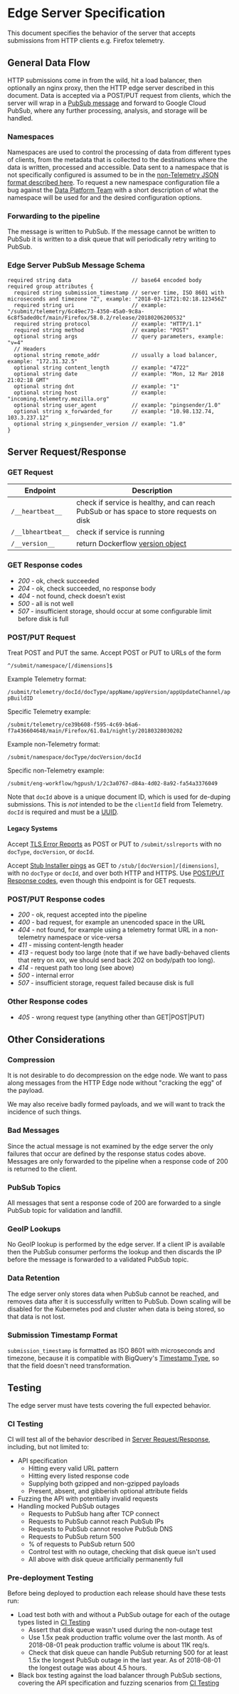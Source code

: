 # Edge Server Specification

This document specifies the behavior of the server that accepts submissions
from HTTP clients e.g. Firefox telemetry.

## General Data Flow

HTTP submissions come in from the wild, hit a load balancer, then optionally an
nginx proxy, then the HTTP edge server described in this document. Data is
accepted via a POST/PUT request from clients, which the server will wrap in a
[PubSub message](https://cloud.google.com/pubsub/docs/reference/rest/v1/PubsubMessage)
and forward to Google Cloud PubSub, where any further processing, analysis, and storage will
be handled.

### Namespaces

Namespaces are used to control the processing of data from different types of
clients, from the metadata that is collected to the destinations where the data
is written, processed and accessible. Data sent to a namespace that is not
specifically configured is assumed to be in the
[non-Telemetry JSON format described here](https://docs.telemetry.mozilla.org/cookbooks/new_ping.html).
To request a new namespace configuration file a bug against the
[Data Platform Team](https://bugzilla.mozilla.org/enter_bug.cgi?product=Data%20Platform%20and%20Tools&component=Pipeline%20Ingestion)
with a short description of what the namespace will be used for and the desired
configuration options.

### Forwarding to the pipeline

The message is written to PubSub. If the message cannot be written to PubSub it
is written to a disk queue that will periodically retry writing to PubSub.

### Edge Server PubSub Message Schema

```
required string data                   // base64 encoded body
required group attributes {
  required string submission_timestamp // server time, ISO 8601 with microseconds and timezone "Z", example: "2018-03-12T21:02:18.123456Z"
  required string uri                  // example: "/submit/telemetry/6c49ec73-4350-45a0-9c8a-6c8f5aded0cf/main/Firefox/58.0.2/release/20180206200532"
  required string protocol             // example: "HTTP/1.1"
  required string method               // example: "POST"
  optional string args                 // query parameters, example: "v=4"
  // Headers
  optional string remote_addr          // usually a load balancer, example: "172.31.32.5"
  optional string content_length       // example: "4722"
  optional string date                 // example: "Mon, 12 Mar 2018 21:02:18 GMT"
  optional string dnt                  // example: "1"
  optional string host                 // example: "incoming.telemetry.mozilla.org"
  optional string user_agent           // example: "pingsender/1.0"
  optional string x_forwarded_for      // example: "10.98.132.74, 103.3.237.12"
  optional string x_pingsender_version // example: "1.0"
}
```

## Server Request/Response

### GET Request

| Endpoint           | Description
| ------------------ | -----------
| `/__heartbeat__`   | check if service is healthy, and can reach PubSub or has space to store requests on disk
| `/__lbheartbeat__` | check if service is running
| `/__version__`     | return Dockerflow [version object](https://github.com/mozilla-services/Dockerflow/blob/master/docs/version_object.md)

### GET Response codes

* *200* - ok, check succeeded
* *204* - ok, check succeeded, no response body
* *404* - not found, check doesn't exist
* *500* - all is not well
* *507* - insufficient storage, should occur at some configurable limit before disk is full

### POST/PUT Request

Treat POST and PUT the same. Accept POST or PUT to URLs of the form

`^/submit/namespace/[/dimensions]$`

Example Telemetry format:

`/submit/telemetry/docId/docType/appName/appVersion/appUpdateChannel/appBuildID`

Specific Telemetry example:

`/submit/telemetry/ce39b608-f595-4c69-b6a6-f7a436604648/main/Firefox/61.0a1/nightly/20180328030202`

Example non-Telemetry format:

`/submit/namespace/docType/docVersion/docId`

Specific non-Telemetry example:

`/submit/eng-workflow/hgpush/1/2c3a0767-d84a-4d02-8a92-fa54a3376049`

Note that `docId` above is a unique document ID, which is used for de-duping
submissions. This is *not* intended to be the `clientId` field from Telemetry.
`docId` is required and must be a [UUID](https://en.wikipedia.org/wiki/Universally_unique_identifier).

#### Legacy Systems

Accept [TLS Error Reports](https://wiki.mozilla.org/SecurityEngineering/TLS_Error_Reports)
as POST or PUT to `/submit/sslreports` with no `docType`, `docVersion`, or
`docId`.

Accept [Stub Installer pings](https://firefox-source-docs.mozilla.org/browser/installer/windows/installer/StubPing.html)
as GET to `/stub/[docVersion]/[dimensions]`, with no `docType` or `docId`, and
over both HTTP and HTTPS. Use [POST/PUT Response codes](#postput-response-codes),
even though this endpoint is for GET requests.

### POST/PUT Response codes

* *200* - ok, request accepted into the pipeline
* *400* - bad request, for example an unencoded space in the URL
* *404* - not found, for example using a telemetry format URL in a non-telemetry namespace or vice-versa
* *411* - missing content-length header
* *413* - request body too large (note that if we have badly-behaved clients that retry on `4XX`, we should send back 202 on body/path too long).
* *414* - request path too long (see above)
* *500* - internal error
* *507* - insufficient storage, request failed because disk is full

### Other Response codes

* *405* - wrong request type (anything other than GET|POST|PUT)

## Other Considerations

### Compression

It is not desirable to do decompression on the edge node. We want to pass along
messages from the HTTP Edge node without "cracking the egg" of the payload.

We may also receive badly formed payloads, and we will want to track the
incidence of such things.

### Bad Messages

Since the actual message is not examined by the edge server the only failures
that occur are defined by the response status codes above. Messages are only
forwarded to the pipeline when a response code of 200 is returned to the
client.

### PubSub Topics

All messages that sent a response code of 200 are forwarded to a single PubSub
topic for validation and landfill.

### GeoIP Lookups

No GeoIP lookup is performed by the edge server. If a client IP is available
then the PubSub consumer performs the lookup and then discards the IP before
the message is forwarded to a validated PubSub topic.

### Data Retention

The edge server only stores data when PubSub cannot be reached, and removes
data after it is successfully written to PubSub. Down scaling will be disabled
for the Kubernetes pod and cluster when data is being stored, so that data is
not lost.

### Submission Timestamp Format

`submission_timestamp` is formatted as ISO 8601 with microseconds and timezone,
because it is compatible with BigQuery's
[Timestamp Type](https://cloud.google.com/bigquery/docs/reference/standard-sql/data-types#timestamp-type),
so that the field doesn't need transformation.

## Testing

The edge server must have tests covering the full expected behavior.

### CI Testing

CI will test all of the behavior described in [Server Request/Response](#server-requestresponse),
including, but not limited to:

 * API specification
   * Hitting every valid URL pattern
   * Hitting every listed response code
   * Supplying both gzipped and non-gzipped payloads
   * Present, absent, and gibberish optional attribute fields
 * Fuzzing the API with potentially invalid requests
 * Handling mocked PubSub outages
   * Requests to PubSub hang after TCP connect
   * Requests to PubSub cannot reach PubSub IPs
   * Requests to PubSub cannot resolve PubSub DNS
   * Requests to PubSub return 500
   * % of requests to PubSub return 500
   * Control test with no outage, checking that disk queue isn't used
   * All above with disk queue artificially permanently full

### Pre-deployment Testing

Before being deployed to production each release should have these tests run:

 * Load test both with and without a
   PubSub outage for each of the outage types listed in [CI Testing](#ci-testing)
   * Assert that disk queue wasn't used during the non-outage test
   * Use 1.5x peak production traffic volume over the last month. As of
     2018-08-01 peak production traffic volume is about 11K req/s.
   * Check that disk queue can handle PubSub returning 500 for at least 1.5x
     the longest PubSub outage in the last year. As of 2018-08-01 the longest
     outage was about 4.5 hours.
 * Black box testing against the load balancer through PubSub sections,
   covering the API specification and fuzzing scenarios from [CI Testing](#ci-testing)

